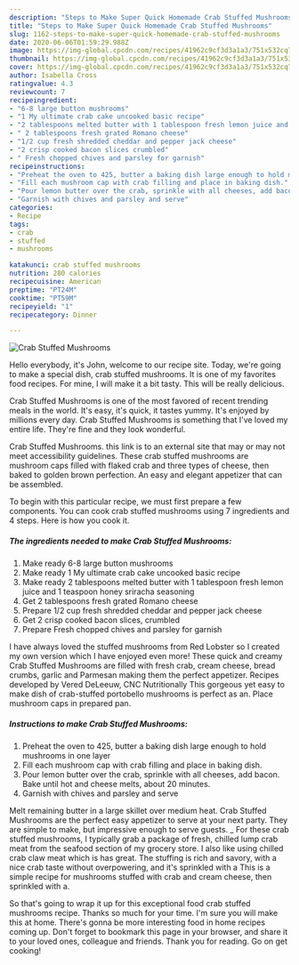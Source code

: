 ```yaml
---
description: "Steps to Make Super Quick Homemade Crab Stuffed Mushrooms"
title: "Steps to Make Super Quick Homemade Crab Stuffed Mushrooms"
slug: 1162-steps-to-make-super-quick-homemade-crab-stuffed-mushrooms
date: 2020-06-06T01:59:29.988Z
image: https://img-global.cpcdn.com/recipes/41962c9cf3d3a1a3/751x532cq70/crab-stuffed-mushrooms-recipe-main-photo.jpg
thumbnail: https://img-global.cpcdn.com/recipes/41962c9cf3d3a1a3/751x532cq70/crab-stuffed-mushrooms-recipe-main-photo.jpg
cover: https://img-global.cpcdn.com/recipes/41962c9cf3d3a1a3/751x532cq70/crab-stuffed-mushrooms-recipe-main-photo.jpg
author: Isabella Cross
ratingvalue: 4.3
reviewcount: 7
recipeingredient:
- "6-8 large button mushrooms"
- "1 My ultimate crab cake uncooked basic recipe"
- "2 tablespoons melted butter with 1 tablespoon fresh lemon juice and 1 teaspoon honey sriracha seasoning"
- " 2 tablespoons fresh grated Romano cheese"
- "1/2 cup fresh shredded cheddar and pepper jack cheese"
- "2 crisp cooked bacon slices crumbled"
- " Fresh chopped chives and parsley for garnish"
recipeinstructions:
- "Preheat the oven to 425, butter a baking dish large enough to hold mushrooms in one layer"
- "Fill each mushroom cap with crab filling and place in baking dish."
- "Pour lemon butter over the crab, sprinkle with all cheeses, add bacon. Bake until hot and cheese melts, about 20 minutes."
- "Garnish with chives and parsley and serve"
categories:
- Recipe
tags:
- crab
- stuffed
- mushrooms

katakunci: crab stuffed mushrooms 
nutrition: 280 calories
recipecuisine: American
preptime: "PT24M"
cooktime: "PT59M"
recipeyield: "1"
recipecategory: Dinner

---
```



![Crab Stuffed Mushrooms](https://img-global.cpcdn.com/recipes/41962c9cf3d3a1a3/751x532cq70/crab-stuffed-mushrooms-recipe-main-photo.jpg)

Hello everybody, it's John, welcome to our recipe site. Today, we're going to make a special dish, crab stuffed mushrooms. It is one of my favorites food recipes. For mine, I will make it a bit tasty. This will be really delicious.

Crab Stuffed Mushrooms is one of the most favored of recent trending meals in the world. It's easy, it's quick, it tastes yummy. It's enjoyed by millions every day. Crab Stuffed Mushrooms is something that I've loved my entire life. They're fine and they look wonderful.

Crab Stuffed Mushrooms. this link is to an external site that may or may not meet accessibility guidelines. These crab stuffed mushrooms are mushroom caps filled with flaked crab and three types of cheese, then baked to golden brown perfection. An easy and elegant appetizer that can be assembled.


To begin with this particular recipe, we must first prepare a few components. You can cook crab stuffed mushrooms using 7 ingredients and 4 steps. Here is how you cook it.

<!--inarticleads1-->

##### The ingredients needed to make Crab Stuffed Mushrooms:

1. Make ready 6-8 large button mushrooms
1. Make ready 1 My ultimate crab cake uncooked basic recipe
1. Make ready 2 tablespoons melted butter with 1 tablespoon fresh lemon juice and 1 teaspoon honey sriracha seasoning
1. Get  2 tablespoons fresh grated Romano cheese
1. Prepare 1/2 cup fresh shredded cheddar and pepper jack cheese
1. Get 2 crisp cooked bacon slices, crumbled
1. Prepare  Fresh chopped chives and parsley for garnish


I have always loved the stuffed mushrooms from Red Lobster so I created my own version which I have enjoyed even more! These quick and creamy Crab Stuffed Mushrooms are filled with fresh crab, cream cheese, bread crumbs, garlic and Parmesan making them the perfect appetizer. Recipes developed by Vered DeLeeuw, CNC Nutritionally This gorgeous yet easy to make dish of crab-stuffed portobello mushrooms is perfect as an. Place mushroom caps in prepared pan. 

<!--inarticleads2-->

##### Instructions to make Crab Stuffed Mushrooms:

1. Preheat the oven to 425, butter a baking dish large enough to hold mushrooms in one layer
1. Fill each mushroom cap with crab filling and place in baking dish.
1. Pour lemon butter over the crab, sprinkle with all cheeses, add bacon. Bake until hot and cheese melts, about 20 minutes.
1. Garnish with chives and parsley and serve


Melt remaining butter in a large skillet over medium heat. Crab Stuffed Mushrooms are the perfect easy appetizer to serve at your next party. They are simple to make, but impressive enough to serve guests. _ For these crab stuffed mushrooms, I typically grab a package of fresh, chilled lump crab meat from the seafood section of my grocery store. I also like using chilled crab claw meat which is has great. The stuffing is rich and savory, with a nice crab taste without overpowering, and it&#39;s sprinkled with a This is a simple recipe for mushrooms stuffed with crab and cream cheese, then sprinkled with a. 

So that's going to wrap it up for this exceptional food crab stuffed mushrooms recipe. Thanks so much for your time. I'm sure you will make this at home. There's gonna be more interesting food in home recipes coming up. Don't forget to bookmark this page in your browser, and share it to your loved ones, colleague and friends. Thank you for reading. Go on get cooking!
